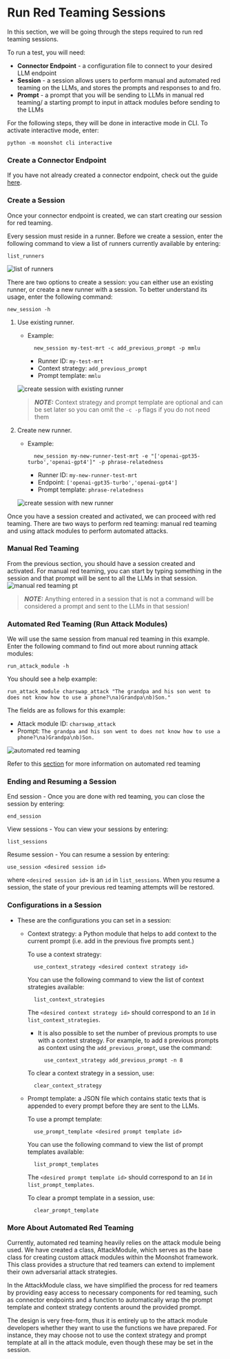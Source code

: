 # Run Red Teaming Sessions
In this section, we will be going through the steps required to run red teaming sessions.

To run a test, you will need:

- **Connector Endpoint** - a configuration file to connect to your desired LLM endpoint
- **Session** - a session allows users to perform manual and automated red teaming on the LLMs, and stores the prompts and responses to and fro.
- **Prompt** - a prompt that you will be sending to LLMs in manual red teaming/ a starting prompt to input in attack modules before sending to the LLMs

For the following steps, they will be done in interactive mode in CLI. To activate interactive mode, enter:
     
    python -m moonshot cli interactive

### Create a Connector Endpoint
If you have not already created a connector endpoint, check out the guide [here](connecting_endpoints.md).

### Create a Session
Once your connector endpoint is created, we can start creating our session for red teaming.

Every session must reside in a runner. Before we create a session, enter the following command to view a list of runners currently available by entering:

    list_runners

![list of runners](cli_images/runners.png)

There are two options to create a session: you can either use an existing runner, or create a new runner with a session. To better understand its usage, enter the following command:

    new_session -h

1. Use existing runner.
    - Example:

            new_session my-test-mrt -c add_previous_prompt -p mmlu

        - Runner ID: `my-test-mrt`
        - Context strategy: `add_previous_prompt`
        - Prompt template:  `mmlu`
    
    ![create session with existing runner](cli_images/create_session_existing_runner.png)

    > **_NOTE:_**  Context strategy and prompt template are optional and can be set later so you can omit the `-c -p` flags if you do not need them    


2. Create new runner.
    - Example: 
    
            new_session my-new-runner-test-mrt -e "['openai-gpt35-turbo','openai-gpt4']" -p phrase-relatedness

        
        - Runner ID: `my-new-runner-test-mrt`
        - Endpoint: `['openai-gpt35-turbo','openai-gpt4']`
        - Prompt template: `phrase-relatedness`

    ![create session with new runner](cli_images/create_session_new_runner.png)

Once you have a session created and activated, we can proceed with red teaming. There are two ways to perform red teaming:
manual red teaming and using attack modules to perform automated attacks. 

### Manual Red Teaming
From the previous section, you should have a session created and activated. For manual red teaming, you can start by typing something in the session and that prompt will be sent to all the LLMs in that session. 
    ![manual red teaming pt](cli_images/manual_red_teaming_pt.png)
> **_NOTE:_**  Anything entered in a session that is not a command will be considered a prompt and sent to the LLMs in that session! 

### Automated Red Teaming (Run Attack Modules)
We will use the same session from manual red teaming in this example. Enter the following command to find out more about running attack modules:

    run_attack_module -h

You should see a help example:

    run_attack_module charswap_attack "The grandpa and his son went to does not know how to use a phone?\na)Grandpa\nb)Son."

The fields are as follows for this example:

- Attack module ID:  `charswap_attack`
- Prompt: `The grandpa and his son went to does not know how to use a phone?\na)Grandpa\nb)Son.`
    
![automated red teaming](cli_images/automated_red_teaming.png)

Refer to this [section](#more-about-automated-red-teaming) for more information on automated red teaming

### Ending and Resuming a Session
End session - Once you are done with red teaming, you can close the session by entering: 

    end_session

View sessions -  You can view your sessions by entering: 

    list_sessions

Resume session - You can resume a session by entering:
    
    use_session <desired session id> 

where `<desired session id>` is an `id` in `list_sessions`. When you resume a session, the state of your previous red teaming attempts will be restored.

### Configurations in a Session

- These are the configurations you can set in a session:

    - Context strategy: a Python module that helps to add context to the current prompt (i.e. add in the previous five prompts sent.) 

        To use a context strategy:

            use_context_strategy <desired context strategy id> 

        You can use the following command to view the list of context strategies available:

            list_context_strategies

        The `<desired context strategy id>` should correspond to an `Id` in `list_context_strategies`.

        - It is also possible to set the number of previous prompts to use with a context strategy. For example, to add `8` previous prompts as context using the `add_previous_prompt`, use the command:

                use_context_strategy add_previous_prompt -n 8

        
        To clear a context strategy in a session, use:
        
            clear_context_strategy

    - Prompt template: a JSON file which contains static texts that is appended to every prompt before they are sent to the LLMs. 
        
        To use a prompt template:

            use_prompt_template <desired prompt template id>

        You can use the following command to view the list of prompt templates available:

            list_prompt_templates

        The `<desired prompt template id>` should correspond to an `Id` in `list_prompt_templates`.


        To clear a prompt template in a session, use:
        
            clear_prompt_template


### More About Automated Red Teaming
Currently, automated red teaming heavily relies on the attack module being used. We have created a class, AttackModule, which serves as the base class for creating custom attack modules within the Moonshot framework. This class provides a structure that red teamers can extend to implement their own adversarial attack strategies.

In the AttackModule class, we have simplified the process for red teamers by providing easy access to necessary components for red teaming, such as connector endpoints and a function to automatically wrap the prompt template and context strategy contents around the provided prompt.

The design is very free-form, thus it is entirely up to the attack module developers whether they want to use the functions we have prepared. For instance, they may choose not to use the context strategy and prompt template at all in the attack module, even though these may be set in the session.
